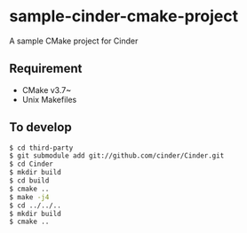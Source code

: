 # sample-cinder-cmake-project

A sample CMake project for Cinder

Requirement
---

- CMake v3.7~
- Unix Makefiles

To develop
---

```sh
$ cd third-party
$ git submodule add git://github.com/cinder/Cinder.git
$ cd Cinder
$ mkdir build
$ cd build
$ cmake ..
$ make -j4
$ cd ../../..
$ mkdir build
$ cmake ..
```

